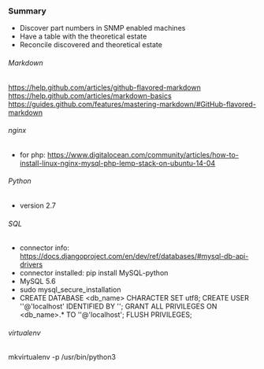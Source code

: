 ### Summary
- Discover part numbers in SNMP enabled machines
- Have a table with the theoretical estate
- Reconcile discovered and theoretical estate


###### Markdown
https://help.github.com/articles/github-flavored-markdown
https://help.github.com/articles/markdown-basics
https://guides.github.com/features/mastering-markdown/#GitHub-flavored-markdown

###### nginx
- for php: https://www.digitalocean.com/community/articles/how-to-install-linux-nginx-mysql-php-lemp-stack-on-ubuntu-14-04

###### Python
- version 2.7

###### SQL
- connector info: https://docs.djangoproject.com/en/dev/ref/databases/#mysql-db-api-drivers
- connector installed: pip install MySQL-python
- MySQL 5.6
- sudo mysql_secure_installation 
-   CREATE DATABASE <db_name> CHARACTER SET utf8;
    CREATE USER '<user>'@'localhost' IDENTIFIED BY '<password>';
    GRANT ALL PRIVILEGES ON <db_name>.* TO '<user>'@'localhost';
    FLUSH PRIVILEGES;

###### virtualenv
mkvirtualenv -p /usr/bin/python3 <environment>
